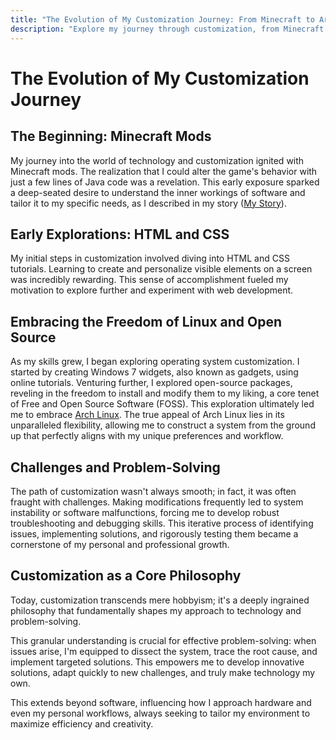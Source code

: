 ```yaml
---
title: "The Evolution of My Customization Journey: From Minecraft to Arch Linux"
description: "Explore my journey through customization, from Minecraft mods to Arch Linux, and how it shaped my problem-solving mindset and tech skills."
---
```


# The Evolution of My Customization Journey

## The Beginning: Minecraft Mods

My journey into the world of technology and customization ignited with Minecraft mods. The realization that I could alter the game's behavior with just a few lines of Java code was a revelation. This early exposure sparked a deep-seated desire to understand the inner workings of software and tailor it to my specific needs, as I described in my story ([My Story](./my-story)).

## Early Explorations: HTML and CSS

My initial steps in customization involved diving into HTML and CSS tutorials. Learning to create and personalize visible elements on a screen was incredibly rewarding. This sense of accomplishment fueled my motivation to explore further and experiment with web development.

## Embracing the Freedom of Linux and Open Source

As my skills grew, I began exploring operating system customization. I started by creating Windows 7 widgets, also known as gadgets, using online tutorials. Venturing further, I explored open-source packages, reveling in the freedom to install and modify them to my liking, a core tenet of Free and Open Source Software (FOSS). This exploration ultimately led me to embrace [Arch Linux](https://archlinux.org/). The true appeal of Arch Linux lies in its unparalleled flexibility, allowing me to construct a system from the ground up that perfectly aligns with my unique preferences and workflow.

## Challenges and Problem-Solving

The path of customization wasn't always smooth; in fact, it was often fraught with challenges. Making modifications frequently led to system instability or software malfunctions, forcing me to develop robust troubleshooting and debugging skills. This iterative process of identifying issues, implementing solutions, and rigorously testing them became a cornerstone of my personal and professional growth.

## Customization as a Core Philosophy

Today, customization transcends mere hobbyism; it's a deeply ingrained philosophy that fundamentally shapes my approach to technology and problem-solving.

This granular understanding is crucial for effective problem-solving: when issues arise, I'm equipped to dissect the system, trace the root cause, and implement targeted solutions. This empowers me to develop innovative solutions, adapt quickly to new challenges, and truly make technology my own.

This extends beyond software, influencing how I approach hardware and even my personal workflows, always seeking to tailor my environment to maximize efficiency and creativity.
